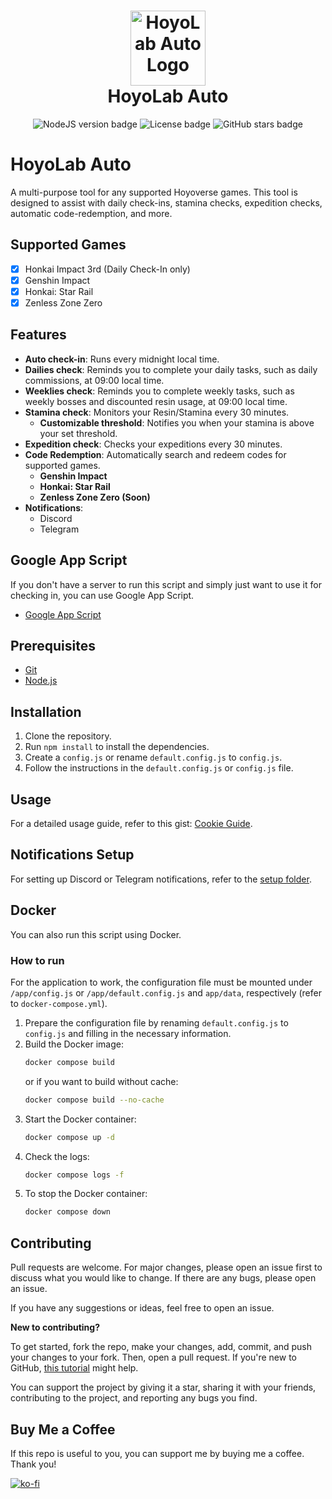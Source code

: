 <h1 align="center">
    <img width="120" height="120" src="https://i.ibb.co/nRqTkXv/image.png" alt="HoyoLab Auto Logo"><br>
    HoyoLab Auto
</h1>

<p align="center">
   <img src="https://img.shields.io/badge/NodeJS-20.2.0-green" alt="NodeJS version badge">
   <img src="https://img.shields.io/github/license/torikushiii/hoyolab-auto" alt="License badge">
   <img src="https://img.shields.io/github/stars/torikushiii/hoyolab-auto" alt="GitHub stars badge">
</p>

# HoyoLab Auto

A multi-purpose tool for any supported Hoyoverse games. This tool is designed to assist with daily check-ins, stamina checks, expedition checks, automatic code-redemption, and more.

## Supported Games
- [x] Honkai Impact 3rd (Daily Check-In only)
- [x] Genshin Impact
- [x] Honkai: Star Rail
- [x] Zenless Zone Zero

## Features
- **Auto check-in**: Runs every midnight local time.
- **Dailies check**: Reminds you to complete your daily tasks, such as daily commissions, at 09:00 local time.
- **Weeklies check**: Reminds you to complete weekly tasks, such as weekly bosses and discounted resin usage, at 09:00 local time.
- **Stamina check**: Monitors your Resin/Stamina every 30 minutes.
  - **Customizable threshold**: Notifies you when your stamina is above your set threshold.
- **Expedition check**: Checks your expeditions every 30 minutes.
- **Code Redemption**: Automatically search and redeem codes for supported games.
  - **Genshin Impact**
  - **Honkai: Star Rail**
  - **Zenless Zone Zero (Soon)**
- **Notifications**:
  - Discord
  - Telegram

## Google App Script
If you don't have a server to run this script and simply just want to use it for checking in, you can use Google App Script.
  - [Google App Script](https://github.com/torikushiii/hoyolab-auto/tree/main/services)

## Prerequisites
- [Git](https://git-scm.com/downloads)
- [Node.js](https://nodejs.org/en/)

## Installation
1. Clone the repository.
2. Run `npm install` to install the dependencies.
3. Create a `config.js` or rename `default.config.js` to `config.js`.
4. Follow the instructions in the `default.config.js` or `config.js` file.

## Usage
For a detailed usage guide, refer to this gist: [Cookie Guide](https://gist.github.com/torikushiii/59eff33fc8ea89dbc0b2e7652db9d3fd).

## Notifications Setup
For setting up Discord or Telegram notifications, refer to the [setup folder](https://github.com/torikushiii/hoyolab-auto/tree/main/setup).

## Docker
You can also run this script using Docker.

### How to run
For the application to work, the configuration file must be mounted under `/app/config.js` or `/app/default.config.js` and `app/data`, respectively (refer to `docker-compose.yml`).

  1. Prepare the configuration file by renaming `default.config.js` to `config.js` and filling in the necessary information.
  2. Build the Docker image:
      ```bash
      docker compose build
      ```
      or if you want to build without cache:
      ```bash
      docker compose build --no-cache
      ```
  3. Start the Docker container:
      ```bash
      docker compose up -d
      ```
  4. Check the logs:
      ```bash
      docker compose logs -f
      ```
  5. To stop the Docker container:
      ```bash
      docker compose down
      ```

## Contributing
Pull requests are welcome. For major changes, please open an issue first to discuss what you would like to change. If there are any bugs, please open an issue.

If you have any suggestions or ideas, feel free to open an issue.

**New to contributing?**

To get started, fork the repo, make your changes, add, commit, and push your changes to your fork. Then, open a pull request. If you're new to GitHub, [this tutorial](https://www.freecodecamp.org/news/how-to-make-your-first-pull-request-on-github-3#let-s-make-our-first-pull-request-) might help.

You can support the project by giving it a star, sharing it with your friends, contributing to the project, and reporting any bugs you find.

## Buy Me a Coffee
If this repo is useful to you, you can support me by buying me a coffee. Thank you!

[![ko-fi](https://ko-fi.com/img/githubbutton_sm.svg)](https://ko-fi.com/torikushiii)
